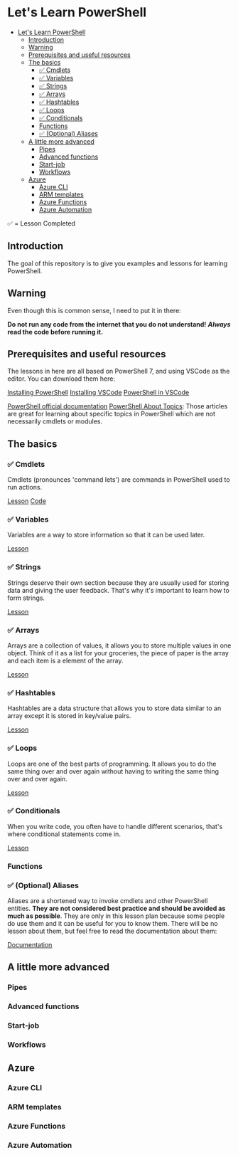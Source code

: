 # Let's Learn PowerShell


- [Let's Learn PowerShell](#lets-learn-powershell)
  - [Introduction](#introduction)
  - [Warning](#warning)
  - [Prerequisites and useful resources](#prerequisites-and-useful-resources)
  - [The basics](#the-basics)
    - [✅ Cmdlets](#-cmdlets)
    - [✅ Variables](#-variables)
    - [✅ Strings](#-strings)
    - [✅ Arrays](#-arrays)
    - [✅ Hashtables](#-hashtables)
    - [✅ Loops](#-loops)
    - [✅ Conditionals](#-conditionals)
    - [Functions](#functions)
    - [✅ (Optional) Aliases](#-optional-aliases)
  - [A little more advanced](#a-little-more-advanced)
    - [Pipes](#pipes)
    - [Advanced functions](#advanced-functions)
    - [Start-job](#start-job)
    - [Workflows](#workflows)
  - [Azure](#azure)
    - [Azure CLI](#azure-cli)
    - [ARM templates](#arm-templates)
    - [Azure Functions](#azure-functions)
    - [Azure Automation](#azure-automation)

✅ = Lesson Completed

## Introduction

The goal of this repository is to give you examples and lessons for learning PowerShell.

## Warning

Even though this is common sense, I need to put it in there:

**Do not run any code from the internet that you do not understand!**
***Always* read the code before running it.**

## Prerequisites and useful resources

The lessons in here are all based on PowerShell 7, and using VSCode as the editor. You can download them here:

[Installing PowerShell](https://docs.microsoft.com/en-us/powershell/scripting/install/installing-powershell?view=powershell-7.1)
[Installing VSCode](https://code.visualstudio.com/docs/setup/setup-overview)
[PowerShell in VSCode](https://code.visualstudio.com/docs/languages/powershell)

[PowerShell official documentation](https://docs.microsoft.com/en-us/powershell/)
[PowerShell About Topics](https://docs.microsoft.com/en-us/powershell/module/microsoft.powershell.core/about/about?view=powershell-7.1): Those articles are great for learning about specific topics in PowerShell which are not necessarily cmdlets or modules.

## The basics

### ✅ Cmdlets

Cmdlets (pronounces 'command lets') are commands in PowerShell used to run actions.

[Lesson](Cmdlets/cmdlets.md)
[Code](Cmdlets/cmdlets.ps1)

### ✅ Variables

Variables are a way to store information so that it can be used later.

[Lesson](Variables/variables.md)

### ✅ Strings

Strings deserve their own section because they are usually used for storing data and giving the user feedback. That's why it's important to learn how to form strings.

[Lesson](Strings/strings.md)

### ✅ Arrays

Arrays are a collection of values, it allows you to store multiple values in one object. Think of it as a list for your groceries, the piece of paper is the array and each item is a element of the array.

[Lesson](Arrays/arrays.md)

### ✅ Hashtables

Hashtables are a data structure that allows you to store data similar to an array except it is stored in key/value pairs.

[Lesson](Hashtables/hashtables.md)

### ✅ Loops

Loops are one of the best parts of programming. It allows you to do the same thing over and over again without having to writing the same thing over and over again.

[Lesson](Loops/loops.md)

### ✅ Conditionals

When you write code, you often have to handle different scenarios, that's where conditional statements come in.

[Lesson](Conditionals/conditionals.md)

### Functions

### ✅ (Optional) Aliases

Aliases are a shortened way to invoke cmdlets and other PowerShell entities. **They are not considered best practice and should be avoided as much as possible**. They are only in this lesson plan because some people do use them and it can be useful for you to know them. There will be no lesson about them, but feel free to read the documentation about them:

[Documentation](https://docs.microsoft.com/en-us/powershell/module/microsoft.powershell.core/about/about_aliases?view=powershell-7.1)

## A little more advanced

### Pipes

### Advanced functions

### Start-job

### Workflows

## Azure

### Azure CLI

### ARM templates

### Azure Functions

### Azure Automation


